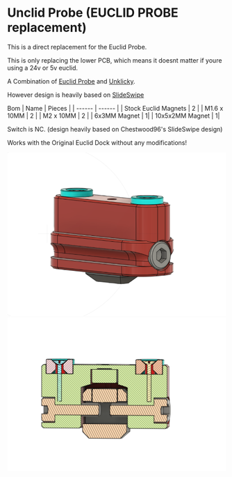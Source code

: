 # Unclid Probe (EUCLID PROBE replacement)

This is a direct replacement for the Euclid Probe.

This is only replacing the lower PCB, which means it doesnt matter if youre using a 24v or 5v euclid.

A Combination of [Euclid Probe](https://euclidprobe.github.io/) and [Unklicky](https://github.com/majarspeed/Unklicky).

However design is heavily based on [SlideSwipe](https://github.com/chestwood96/SlideSwipe)

Bom
| Name | Pieces |
| ------ | ------ |
| Stock Euclid Magnets | 2 |
| M1.6 x 10MM | 2 |
| M2 x 10MM | 2 |
| 6x3MM Magnet | 1|
| 10x5x2MM Magnet | 1|

Switch is NC. (design heavily based on Chestwood96's SlideSwipe design)

Works with the Original Euclid Dock without any modifications!

![1](images/cad.png)
![2](images/cad_ss.png)



